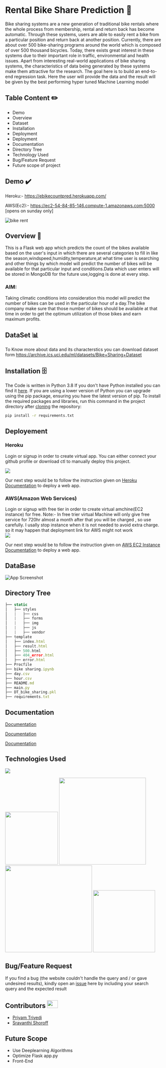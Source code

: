 
# Rental Bike Share Prediction 🚴

Bike sharing systems are a new generation of traditional bike rentals where the whole
process from membership, rental and return back has become automatic. Through
these systems, users are able to easily rent a bike from a particular position and return
back at another position. Currently, there are about over 500 bike-sharing programs
around the world which is composed of over 500 thousand bicycles. Today, there exists
great interest in these systems due to their important role in traffic, environmental and
health issues. Apart from interesting real-world applications of bike sharing systems, the
characteristics of data being generated by these systems make them attractive for the
research.
The goal here is to build an end-to-end regression task. Here the user will provide the
data and the result will be given by the best performing hyper tuned Machine Learning
model

## Table Content ✏️

 - Demo
 - Overview
 - Dataset
 - Installation
 - Deployment
 - Deployment
 - Documentation
 - Directory Tree
 - Technology Used
 - Bug/Feature Request
 - Future scope of project
 





## Demo ✔️
Heroku:- https://ebikecountpred.herokuapp.com/


AWS(Ec2):- https://ec2-54-84-85-146.compute-1.amazonaws.com:5000 [opens on sunday only]

![bike rent](https://i.imgur.com/xYGFeks.gifhttps://i.imgur.com/xYGFeks.gif)


  
## Overview 📜

This is a Flask web app which predicts the count of the bikes available based on the user's input in which there are several categories to fill in like the season,windspeed,humidity,temperature,at what time user is searching and other things by which model will predict the number of bikes will be available for that particular input and conditions.Data which user enters will be stored in MongoDB for the future use,logging is done at every step.

### AIM:
Taking climatic conditions into consideration this model will predict the number of bikes can be used in the particular hour of a day.The bike company make sure that those number of bikes should be available at that time in order to get the optimum utilization of those bikes and earn maximum profits.

  
## DataSet 📊

To Know more about data and its characterstics you can download dataset form https://archive.ics.uci.edu/ml/datasets/Bike+Sharing+Dataset 



  
## Installation 🗄️

The Code is written in Python 3.8 If you don't have Python installed you can find it [here](https://www.python.org/downloads/). If you are using a lower version of Python you can upgrade using the pip package, ensuring you have the latest version of pip. To install the required packages and libraries, run this command in the project directory after [cloning](https://github.com/Priyam-Trivedi/ebike_count_prediction/tree/master) the repository:
```bash
pip install -r requirements.txt
```

## Deployement
### Heroku
Login or signup in order to create virtual app. You can either connect your github profile or download ctl to manually deploy this project.

[![](https://i.imgur.com/dKmlpqX.png)](https://heroku.com)

Our next step would be to follow the instruction given on [Heroku Documentation](https://devcenter.heroku.com/articles/getting-started-with-python) to deploy a web app.

### AWS(Amazon Web Services)
Login or signup with free tier in order to create virtual amchine(EC2 instance) for free. 
Note:- In free trier virtual Machine will only give free service for 720hr almost a month after that you will be charged , so use carefully. I usally stop instance when it is not needed to avoid extra charge. so it may happen that deployment link for AWS might not work  
[![](https://i.imgur.com/r9pJG6J.png)](https://heroku.com)

Our next step would be to follow the instruction given on [AWS EC2 Instance Documentation](https://aws.amazon.com/getting-started/tutorials/deploy-code-vm/) to deploy a web app.


## DataBase

![App Screenshot](https://i.imgur.com/JMI7vmQ.png)

  
## Directory Tree

```javascript
├── static 
│   ├── styles
│   |   ├── css
│   |   ├── forms
│   |   ├── img
│   |   ├── js
│   |   ├── vendor
├── template
│   ├── index.html
│   ├── result.html
│   ├── 500.html
│   ├── 404_error.html
│   ├── error.html
├── Procfile
├── bike sharing.ipynb
├── day.csv
├── hour.csv
├── README.md
├── main.py
├── DT_bike_sharing.pkl
├── requirements.txt


```

  
## Documentation

[Documentation](https://linktodocumentation)

[Documentation](https://linktodocumentation)

[Documentation](https://linktodocumentation)



  
## Technologies Used

![](https://forthebadge.com/images/badges/made-with-python.svg)

[<img target="_blank" src="https://flask.palletsprojects.com/en/1.1.x/_images/flask-logo.png" width=170>](https://flask.palletsprojects.com/en/1.1.x/) [<img target="_blank" src="https://upload.wikimedia.org/wikipedia/commons/3/32/Mongo-db-logo.png" width=280>](https://account.mongodb.com/account/login?n=%2Fv2%2F613a4456b613903d19ff6a0d&nextHash=%23metrics%2FreplicaSet%2F613a452891e112710853bd33%2Fexplorer%2Fbike%2Fuser_details%2Ffind)[<img target="_blank" src="https://encrypted-tbn0.gstatic.com/images?q=tbn:ANd9GcSEHMPPej34qcJENKeCNdpqnZ5V9vLrmwVIvw&usqp=CAU" width=280>](https://aws.amazon.com/) [<img target="_blank" src="https://seeklogo.com/images/B/bootstrap-logo-69A1CCC10B-seeklogo.com.png" width=200>](https://getbootstrap.com/) 


## Bug/Feature Request
If you find a bug (the website couldn't handle the query and / or gave undesired results), kindly open an [issue](https://github.com/Priyam-Trivedi/ebike_count_prediction/issues) here by including your search query and the expected result

  
## Contributors <img src="https://raw.githubusercontent.com/TheDudeThatCode/TheDudeThatCode/master/Assets/Developer.gif" width=35 height=25>

- [Priyam Trivedi](https://github.com/Priyam-Trivedi)
- [Sravanthi Shoroff](https://github.com/sravanthishoroff)

## Future Scope

* Use Deeplearning Algorithms
* Optimize Flask app.py
* Front-End 
